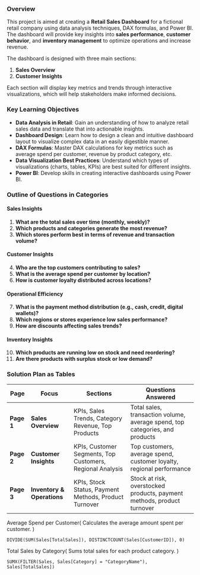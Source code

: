 ### **Overview**

This project is aimed at creating a **Retail Sales Dashboard** for a fictional retail company using data analysis techniques, DAX formulas, and Power BI. The dashboard will provide key insights into **sales performance**, **customer behavior**, and **inventory management** to optimize operations and increase revenue.

The dashboard is designed with three main sections:

1. **Sales Overview**
2. **Customer Insights**

Each section will display key metrics and trends through interactive visualizations, which will help stakeholders make informed decisions.

### **Key Learning Objectives**

- **Data Analysis in Retail**: Gain an understanding of how to analyze retail sales data and translate that into actionable insights.
- **Dashboard Design**: Learn how to design a clean and intuitive dashboard layout to visualize complex data in an easily digestible manner.
- **DAX Formulas**: Master DAX calculations for key metrics such as average spend per customer, revenue by product category, etc.
- **Data Visualization Best Practices**: Understand which types of visualizations (charts, tables, KPIs) are best suited for different insights.
- **Power BI**: Develop skills in creating interactive dashboards using Power BI.

### **Outline of Questions in Categories**
#### **Sales Insights**
1. **What are the total sales over time (monthly, weekly)?**
2. **Which products and categories generate the most revenue?**
3. **Which stores perform best in terms of revenue and transaction volume?**
#### **Customer Insights**
4. **Who are the top customers contributing to sales?**
5. **What is the average spend per customer by location?**
6. **How is customer loyalty distributed across locations?**
#### **Operational Efficiency**
7. **What is the payment method distribution (e.g., cash, credit, digital wallets)?**
8. **Which regions or stores experience low sales performance?**
9. **How are discounts affecting sales trends?**
#### **Inventory Insights**
10. **Which products are running low on stock and need reordering?**
11. **Are there products with surplus stock or low demand?**


### **Solution Plan as Tables**

|**Page**|**Focus**|**Sections**|**Questions Answered**|
|---|---|---|---|
|**Page 1**|**Sales Overview**|KPIs, Sales Trends, Category Revenue, Top Products|Total sales, transaction volume, average spend, top categories, and products|
|**Page 2**|**Customer Insights**|KPIs, Customer Segments, Top Customers, Regional Analysis|Top customers, average spend, customer loyalty, regional performance|
|**Page 3**|**Inventory & Operations**|KPIs, Stock Status, Payment Methods, Product Turnover|Stock at risk, overstocked products, payment methods, product turnover|

Average Spend per Customer( Calculates the average amount spent per customer. )
```
DIVIDE(SUM(Sales[TotalSales]), DISTINCTCOUNT(Sales[CustomerID]), 0)
```
Total Sales by Category( Sums total sales for each product category. )
```
SUMX(FILTER(Sales, Sales[Category] = "CategoryName"), Sales[TotalSales])
```
